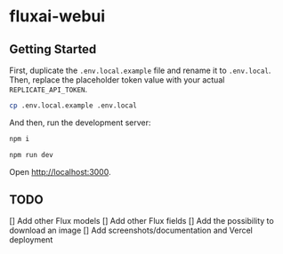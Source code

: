 # fluxai-webui

## Getting Started

First, duplicate the `.env.local.example` file and rename it to `.env.local`. Then, replace the placeholder token value with your actual `REPLICATE_API_TOKEN`.

```bash
cp .env.local.example .env.local
```

And then, run the development server:

```bash
npm i

npm run dev
```

Open [http://localhost:3000](http://localhost:3000).

## TODO

[] Add other Flux models
[] Add other Flux fields
[] Add the possibility to download an image
[] Add screenshots/documentation and Vercel deployment
